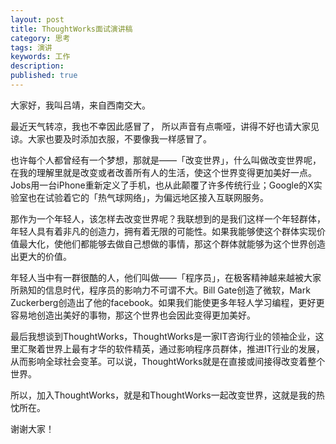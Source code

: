 ```yaml
---
layout: post
title: ThoughtWorks面试演讲稿
category: 思考
tags: 演讲
keywords: 工作
description: 
published: true
---
```


大家好，我叫吕靖，来自西南交大。

最近天气转凉，我也不幸因此感冒了， 所以声音有点嘶哑，讲得不好也请大家见谅。大家也要及时添加衣服，不要像我一样感冒了。

也许每个人都曾经有一个梦想，那就是——「改变世界」，什么叫做改变世界呢，在我的理解里就是改变或者改善所有人的生活，使这个世界变得更加美好一点。Jobs用一台iPhone重新定义了手机，也从此颠覆了许多传统行业；Google的X实验室也在试验着它的「热气球网络」，为偏远地区接入互联网服务。

那作为一个年轻人，该怎样去改变世界呢？我联想到的是我们这样一个年轻群体，年轻人具有着非凡的创造力，拥有着无限的可能性。如果我能够使这个群体实现价值最大化，使他们都能够去做自己想做的事情，那这个群体就能够为这个世界创造出更大的价值。

年轻人当中有一群很酷的人，他们叫做——「程序员」，在极客精神越来越被大家所熟知的信息时代，程序员的影响力不可谓不大。Bill Gate创造了微软，Mark Zuckerberg创造出了他的facebook。如果我们能使更多年轻人学习编程，更好更容易地创造出美好的事物，那这个世界也会因此变得更加美好。

最后我想谈到ThoughtWorks，ThoughtWorks是一家IT咨询行业的领袖企业，这里汇聚着世界上最有才华的软件精英，通过影响程序员群体，推进IT行业的发展，从而影响全球社会变革。可以说，ThoughtWorks就是在直接或间接得改变着整个世界。

所以，加入ThoughtWorks，就是和ThoughtWorks一起改变世界，这就是我的热忱所在。

谢谢大家！
